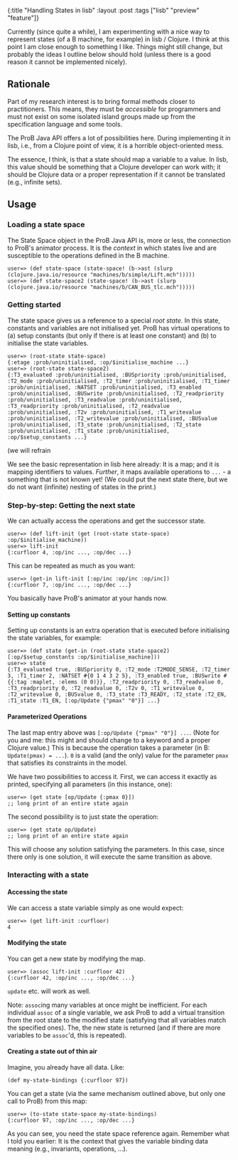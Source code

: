 {:title "Handling States in lisb"
 :layout :post
 :tags  ["lisb" "preview" "feature"]}

Currently (since quite a while), I am experimenting with a nice way to represent
states (of a B machine, for example) in lisb / Clojure.
I think at this point I am close enough to something I like.
Things might still change, but probably the ideas I outline below should hold
(unless there is a good reason it cannot be implemented nicely).

## Rationale

Part of my research interest is to bring formal methods closer to practitioners.
This means, they must be *accessible* for programmers and must not exist on some 
isolated island groups made up from the specification language and some tools.

The ProB Java API offers a lot of possibilities here.
During implementing it in lisb, i.e., from a Clojure point of view,
it is a horrible object-oriented mess.

The essence, I think, is that a state should map a variable to a value.
In lisb, this value should be something that a Clojure developer can work with;
it should be Clojure data or a proper representation if it cannot be translated
(e.g., infinite sets).

## Usage

### Loading a state space

The State Space object in the ProB Java API is, more or less,
the connection to ProB's animator process.
It is the *context* in which states live
and are susceptible to the operations defined in the B machine.

```
user=> (def state-space (state-space! (b->ast (slurp (clojure.java.io/resource "machines/b/simple/Lift.mch")))))
user=> (def state-space2 (state-space! (b->ast (slurp (clojure.java.io/resource "machines/b/CAN_BUS_tlc.mch")))))
```

### Getting started

The state space gives us a reference to a special *root state*.
In this state, constants and variables are not initialised yet.
ProB has virtual operations to (a) setup constants (but only if there is at least one constant) 
and (b) to initialise the state variables.

```
user=> (root-state state-space)
{:etage :prob/uninitialised, :op/$initialise_machine ...}
user=> (root-state state-space2)
{:T3_evaluated :prob/uninitialised, :BUSpriority :prob/uninitialised, :T2_mode :prob/uninitialised, :T2_timer :prob/uninitialised, :T1_timer :prob/uninitialised, :NATSET :prob/uninitialised, :T3_enabled :prob/uninitialised, :BUSwrite :prob/uninitialised, :T2_readpriority :prob/uninitialised, :T3_readvalue :prob/uninitialised, :T3_readpriority :prob/uninitialised, :T2_readvalue :prob/uninitialised, :T2v :prob/uninitialised, :T1_writevalue :prob/uninitialised, :T2_writevalue :prob/uninitialised, :BUSvalue :prob/uninitialised, :T3_state :prob/uninitialised, :T2_state :prob/uninitialised, :T1_state :prob/uninitialised, :op/$setup_constants ...}
```

(we will refrain


We see the basic representation in lisb here already:
It is a map; and it is mapping identifiers to values.
*Further*, it maps available operations to `...` - a something that is not known yet!
(We could put the next state there, but we do not want (infinite) nesting of states in the print.)

### Step-by-step: Getting the next state

We can actually access the operations and get the successor state.

```
user=> (def lift-init (get (root-state state-space) :op/$initialise_machine))
user=> lift-init
{:curfloor 4, :op/inc ..., :op/dec ...}
```

This can be repeated as much as you want:

```
user=> (get-in lift-init [:op/inc :op/inc :op/inc])
{:curfloor 7, :op/inc ..., :op/dec ...}
```

You basically have ProB's animator at your hands now.

#### Setting up constants
Setting up constants is an extra operation that is executed before initialising the state variables, for example:

```
user=> (def state (get-in (root-state state-space2) [:op/$setup_constants :op/$initialise_machine]))
user=> state
{:T3_evaluated true, :BUSpriority 0, :T2_mode :T2MODE_SENSE, :T2_timer 3, :T1_timer 2, :NATSET #{0 1 4 3 2 5}, :T3_enabled true, :BUSwrite #{{:tag :maplet, :elems (0 0)}}, :T2_readpriority 0, :T3_readvalue 0, :T3_readpriority 0, :T2_readvalue 0, :T2v 0, :T1_writevalue 0, :T2_writevalue 0, :BUSvalue 0, :T3_state :T3_READY, :T2_state :T2_EN, :T1_state :T1_EN, [:op/Update {"pmax" "0"}] ...}
```

#### Parameterized Operations

The last map entry above was `[:op/Update {"pmax" "0"}] ...`.
(Note for you and me: this might and should change to a keyword and a proper Clojure value.)
This is because the operation takes a parameter (in B: `Update(pmax) = ...`).
`0` is a valid (and the only) value for the parameter `pmax` that satisfies its constraints in the model.

We have two possibilities to access it.
First, we can access it exactly as printed, specifying all parameters (in this instance, one):

```
user=> (get state [op/Update {:pmax 0}])
;; long print of an entire state again
```

The second possibility is to just state the operation:


```
user=> (get state op/Update)
;; long print of an entire state again
```

This will choose any solution satisfying the parameters.
In this case, since there only is one solution, it will execute the same transition as above.


### Interacting with a state

#### Accessing the state

We can access a state variable simply as one would expect:

```
user=> (get lift-init :curfloor)
4
```

#### Modifying the state

You can get a new state by modifying the map.

```
user=> (assoc lift-init :curfloor 42)
{:curfloor 42, :op/inc ..., :op/dec ...}
```

`update` etc. will work as well.

Note: `assoc`ing many variables at once might be inefficient.
For each individual `assoc` of a single variable,
we ask ProB to add a virtual transition from the root state
to the modified state (satisfying that all variables match the specified ones).
The, the new state is returned (and if there are more variables to be `assoc`'d, this is repeated).

#### Creating a state out of thin air

Imagine, you already have all data. Like:

```
(def my-state-bindings {:curfloor 97})
```

You can get a state (via the same mechanism outlined above, but only one call to ProB)
from this map:

```
user=> (to-state state-space my-state-bindings)
{:curfloor 97, :op/inc ..., :op/dec ...}
```

As you can see, you need the state space reference again.
Remember what I told you earlier:
It is the context that gives the variable binding data meaning (e.g., invariants, operations, ...).
